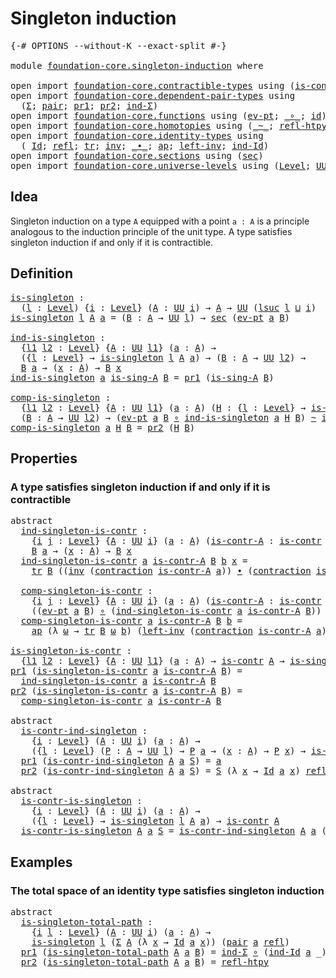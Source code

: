 # Singleton induction

<pre class="Agda"><a id="32" class="Symbol">{-#</a> <a id="36" class="Keyword">OPTIONS</a> <a id="44" class="Pragma">--without-K</a> <a id="56" class="Pragma">--exact-split</a> <a id="70" class="Symbol">#-}</a>

<a id="75" class="Keyword">module</a> <a id="82" href="foundation-core.singleton-induction.html" class="Module">foundation-core.singleton-induction</a> <a id="118" class="Keyword">where</a>

<a id="125" class="Keyword">open</a> <a id="130" class="Keyword">import</a> <a id="137" href="foundation-core.contractible-types.html" class="Module">foundation-core.contractible-types</a> <a id="172" class="Keyword">using</a> <a id="178" class="Symbol">(</a><a id="179" href="foundation-core.contractible-types.html#992" class="Function">is-contr</a><a id="187" class="Symbol">;</a> <a id="189" href="foundation-core.contractible-types.html#1427" class="Function">contraction</a><a id="200" class="Symbol">)</a>
<a id="202" class="Keyword">open</a> <a id="207" class="Keyword">import</a> <a id="214" href="foundation-core.dependent-pair-types.html" class="Module">foundation-core.dependent-pair-types</a> <a id="251" class="Keyword">using</a>
  <a id="259" class="Symbol">(</a><a id="260" href="foundation-core.dependent-pair-types.html#502" class="Record">Σ</a><a id="261" class="Symbol">;</a> <a id="263" href="foundation-core.dependent-pair-types.html#575" class="InductiveConstructor">pair</a><a id="267" class="Symbol">;</a> <a id="269" href="foundation-core.dependent-pair-types.html#592" class="Field">pr1</a><a id="272" class="Symbol">;</a> <a id="274" href="foundation-core.dependent-pair-types.html#604" class="Field">pr2</a><a id="277" class="Symbol">;</a> <a id="279" href="foundation-core.dependent-pair-types.html#687" class="Function">ind-Σ</a><a id="284" class="Symbol">)</a>
<a id="286" class="Keyword">open</a> <a id="291" class="Keyword">import</a> <a id="298" href="foundation-core.functions.html" class="Module">foundation-core.functions</a> <a id="324" class="Keyword">using</a> <a id="330" class="Symbol">(</a><a id="331" href="foundation-core.functions.html#622" class="Function">ev-pt</a><a id="336" class="Symbol">;</a> <a id="338" href="foundation-core.functions.html#407" class="Function Operator">_∘_</a><a id="341" class="Symbol">;</a> <a id="343" href="foundation-core.functions.html#309" class="Function">id</a><a id="345" class="Symbol">)</a>
<a id="347" class="Keyword">open</a> <a id="352" class="Keyword">import</a> <a id="359" href="foundation-core.homotopies.html" class="Module">foundation-core.homotopies</a> <a id="386" class="Keyword">using</a> <a id="392" class="Symbol">(</a><a id="393" href="foundation-core.homotopies.html#545" class="Function Operator">_~_</a><a id="396" class="Symbol">;</a> <a id="398" href="foundation-core.homotopies.html#710" class="Function">refl-htpy</a><a id="407" class="Symbol">)</a>
<a id="409" class="Keyword">open</a> <a id="414" class="Keyword">import</a> <a id="421" href="foundation-core.identity-types.html" class="Module">foundation-core.identity-types</a> <a id="452" class="Keyword">using</a>
  <a id="460" class="Symbol">(</a> <a id="462" href="foundation-core.identity-types.html#1754" class="Datatype">Id</a><a id="464" class="Symbol">;</a> <a id="466" href="foundation-core.identity-types.html#1807" class="InductiveConstructor">refl</a><a id="470" class="Symbol">;</a> <a id="472" href="foundation-core.identity-types.html#5747" class="Function">tr</a><a id="474" class="Symbol">;</a> <a id="476" href="foundation-core.identity-types.html#2716" class="Function">inv</a><a id="479" class="Symbol">;</a> <a id="481" href="foundation-core.identity-types.html#2412" class="Function Operator">_∙_</a><a id="484" class="Symbol">;</a> <a id="486" href="foundation-core.identity-types.html#4017" class="Function">ap</a><a id="488" class="Symbol">;</a> <a id="490" href="foundation-core.identity-types.html#3159" class="Function">left-inv</a><a id="498" class="Symbol">;</a> <a id="500" href="foundation-core.identity-types.html#2154" class="Function">ind-Id</a><a id="506" class="Symbol">)</a>
<a id="508" class="Keyword">open</a> <a id="513" class="Keyword">import</a> <a id="520" href="foundation-core.sections.html" class="Module">foundation-core.sections</a> <a id="545" class="Keyword">using</a> <a id="551" class="Symbol">(</a><a id="552" href="foundation-core.sections.html#521" class="Function">sec</a><a id="555" class="Symbol">)</a>
<a id="557" class="Keyword">open</a> <a id="562" class="Keyword">import</a> <a id="569" href="foundation-core.universe-levels.html" class="Module">foundation-core.universe-levels</a> <a id="601" class="Keyword">using</a> <a id="607" class="Symbol">(</a><a id="608" href="Agda.Primitive.html#597" class="Postulate">Level</a><a id="613" class="Symbol">;</a> <a id="615" href="foundation-core.universe-levels.html#222" class="Primitive">UU</a><a id="617" class="Symbol">;</a> <a id="619" href="Agda.Primitive.html#780" class="Primitive">lsuc</a><a id="623" class="Symbol">;</a> <a id="625" href="Agda.Primitive.html#810" class="Primitive Operator">_⊔_</a><a id="628" class="Symbol">)</a>
</pre>
## Idea

Singleton induction on a type `A` equipped with a point `a : A` is a principle analogous to the induction principle of the unit type. A type satisfies singleton induction if and only if it is contractible.

## Definition

<pre class="Agda"><a id="is-singleton"></a><a id="874" href="foundation-core.singleton-induction.html#874" class="Function">is-singleton</a> <a id="887" class="Symbol">:</a>
  <a id="891" class="Symbol">(</a><a id="892" href="foundation-core.singleton-induction.html#892" class="Bound">l</a> <a id="894" class="Symbol">:</a> <a id="896" href="Agda.Primitive.html#597" class="Postulate">Level</a><a id="901" class="Symbol">)</a> <a id="903" class="Symbol">{</a><a id="904" href="foundation-core.singleton-induction.html#904" class="Bound">i</a> <a id="906" class="Symbol">:</a> <a id="908" href="Agda.Primitive.html#597" class="Postulate">Level</a><a id="913" class="Symbol">}</a> <a id="915" class="Symbol">(</a><a id="916" href="foundation-core.singleton-induction.html#916" class="Bound">A</a> <a id="918" class="Symbol">:</a> <a id="920" href="foundation-core.universe-levels.html#222" class="Primitive">UU</a> <a id="923" href="foundation-core.singleton-induction.html#904" class="Bound">i</a><a id="924" class="Symbol">)</a> <a id="926" class="Symbol">→</a> <a id="928" href="foundation-core.singleton-induction.html#916" class="Bound">A</a> <a id="930" class="Symbol">→</a> <a id="932" href="foundation-core.universe-levels.html#222" class="Primitive">UU</a> <a id="935" class="Symbol">(</a><a id="936" href="Agda.Primitive.html#780" class="Primitive">lsuc</a> <a id="941" href="foundation-core.singleton-induction.html#892" class="Bound">l</a> <a id="943" href="Agda.Primitive.html#810" class="Primitive Operator">⊔</a> <a id="945" href="foundation-core.singleton-induction.html#904" class="Bound">i</a><a id="946" class="Symbol">)</a>
<a id="948" href="foundation-core.singleton-induction.html#874" class="Function">is-singleton</a> <a id="961" href="foundation-core.singleton-induction.html#961" class="Bound">l</a> <a id="963" href="foundation-core.singleton-induction.html#963" class="Bound">A</a> <a id="965" href="foundation-core.singleton-induction.html#965" class="Bound">a</a> <a id="967" class="Symbol">=</a> <a id="969" class="Symbol">(</a><a id="970" href="foundation-core.singleton-induction.html#970" class="Bound">B</a> <a id="972" class="Symbol">:</a> <a id="974" href="foundation-core.singleton-induction.html#963" class="Bound">A</a> <a id="976" class="Symbol">→</a> <a id="978" href="foundation-core.universe-levels.html#222" class="Primitive">UU</a> <a id="981" href="foundation-core.singleton-induction.html#961" class="Bound">l</a><a id="982" class="Symbol">)</a> <a id="984" class="Symbol">→</a> <a id="986" href="foundation-core.sections.html#521" class="Function">sec</a> <a id="990" class="Symbol">(</a><a id="991" href="foundation-core.functions.html#622" class="Function">ev-pt</a> <a id="997" href="foundation-core.singleton-induction.html#965" class="Bound">a</a> <a id="999" href="foundation-core.singleton-induction.html#970" class="Bound">B</a><a id="1000" class="Symbol">)</a>

<a id="ind-is-singleton"></a><a id="1003" href="foundation-core.singleton-induction.html#1003" class="Function">ind-is-singleton</a> <a id="1020" class="Symbol">:</a>
  <a id="1024" class="Symbol">{</a><a id="1025" href="foundation-core.singleton-induction.html#1025" class="Bound">l1</a> <a id="1028" href="foundation-core.singleton-induction.html#1028" class="Bound">l2</a> <a id="1031" class="Symbol">:</a> <a id="1033" href="Agda.Primitive.html#597" class="Postulate">Level</a><a id="1038" class="Symbol">}</a> <a id="1040" class="Symbol">{</a><a id="1041" href="foundation-core.singleton-induction.html#1041" class="Bound">A</a> <a id="1043" class="Symbol">:</a> <a id="1045" href="foundation-core.universe-levels.html#222" class="Primitive">UU</a> <a id="1048" href="foundation-core.singleton-induction.html#1025" class="Bound">l1</a><a id="1050" class="Symbol">}</a> <a id="1052" class="Symbol">(</a><a id="1053" href="foundation-core.singleton-induction.html#1053" class="Bound">a</a> <a id="1055" class="Symbol">:</a> <a id="1057" href="foundation-core.singleton-induction.html#1041" class="Bound">A</a><a id="1058" class="Symbol">)</a> <a id="1060" class="Symbol">→</a>
  <a id="1064" class="Symbol">({</a><a id="1066" href="foundation-core.singleton-induction.html#1066" class="Bound">l</a> <a id="1068" class="Symbol">:</a> <a id="1070" href="Agda.Primitive.html#597" class="Postulate">Level</a><a id="1075" class="Symbol">}</a> <a id="1077" class="Symbol">→</a> <a id="1079" href="foundation-core.singleton-induction.html#874" class="Function">is-singleton</a> <a id="1092" href="foundation-core.singleton-induction.html#1066" class="Bound">l</a> <a id="1094" href="foundation-core.singleton-induction.html#1041" class="Bound">A</a> <a id="1096" href="foundation-core.singleton-induction.html#1053" class="Bound">a</a><a id="1097" class="Symbol">)</a> <a id="1099" class="Symbol">→</a> <a id="1101" class="Symbol">(</a><a id="1102" href="foundation-core.singleton-induction.html#1102" class="Bound">B</a> <a id="1104" class="Symbol">:</a> <a id="1106" href="foundation-core.singleton-induction.html#1041" class="Bound">A</a> <a id="1108" class="Symbol">→</a> <a id="1110" href="foundation-core.universe-levels.html#222" class="Primitive">UU</a> <a id="1113" href="foundation-core.singleton-induction.html#1028" class="Bound">l2</a><a id="1115" class="Symbol">)</a> <a id="1117" class="Symbol">→</a>
  <a id="1121" href="foundation-core.singleton-induction.html#1102" class="Bound">B</a> <a id="1123" href="foundation-core.singleton-induction.html#1053" class="Bound">a</a> <a id="1125" class="Symbol">→</a> <a id="1127" class="Symbol">(</a><a id="1128" href="foundation-core.singleton-induction.html#1128" class="Bound">x</a> <a id="1130" class="Symbol">:</a> <a id="1132" href="foundation-core.singleton-induction.html#1041" class="Bound">A</a><a id="1133" class="Symbol">)</a> <a id="1135" class="Symbol">→</a> <a id="1137" href="foundation-core.singleton-induction.html#1102" class="Bound">B</a> <a id="1139" href="foundation-core.singleton-induction.html#1128" class="Bound">x</a>
<a id="1141" href="foundation-core.singleton-induction.html#1003" class="Function">ind-is-singleton</a> <a id="1158" href="foundation-core.singleton-induction.html#1158" class="Bound">a</a> <a id="1160" href="foundation-core.singleton-induction.html#1160" class="Bound">is-sing-A</a> <a id="1170" href="foundation-core.singleton-induction.html#1170" class="Bound">B</a> <a id="1172" class="Symbol">=</a> <a id="1174" href="foundation-core.dependent-pair-types.html#592" class="Field">pr1</a> <a id="1178" class="Symbol">(</a><a id="1179" href="foundation-core.singleton-induction.html#1160" class="Bound">is-sing-A</a> <a id="1189" href="foundation-core.singleton-induction.html#1170" class="Bound">B</a><a id="1190" class="Symbol">)</a>

<a id="comp-is-singleton"></a><a id="1193" href="foundation-core.singleton-induction.html#1193" class="Function">comp-is-singleton</a> <a id="1211" class="Symbol">:</a>
  <a id="1215" class="Symbol">{</a><a id="1216" href="foundation-core.singleton-induction.html#1216" class="Bound">l1</a> <a id="1219" href="foundation-core.singleton-induction.html#1219" class="Bound">l2</a> <a id="1222" class="Symbol">:</a> <a id="1224" href="Agda.Primitive.html#597" class="Postulate">Level</a><a id="1229" class="Symbol">}</a> <a id="1231" class="Symbol">{</a><a id="1232" href="foundation-core.singleton-induction.html#1232" class="Bound">A</a> <a id="1234" class="Symbol">:</a> <a id="1236" href="foundation-core.universe-levels.html#222" class="Primitive">UU</a> <a id="1239" href="foundation-core.singleton-induction.html#1216" class="Bound">l1</a><a id="1241" class="Symbol">}</a> <a id="1243" class="Symbol">(</a><a id="1244" href="foundation-core.singleton-induction.html#1244" class="Bound">a</a> <a id="1246" class="Symbol">:</a> <a id="1248" href="foundation-core.singleton-induction.html#1232" class="Bound">A</a><a id="1249" class="Symbol">)</a> <a id="1251" class="Symbol">(</a><a id="1252" href="foundation-core.singleton-induction.html#1252" class="Bound">H</a> <a id="1254" class="Symbol">:</a> <a id="1256" class="Symbol">{</a><a id="1257" href="foundation-core.singleton-induction.html#1257" class="Bound">l</a> <a id="1259" class="Symbol">:</a> <a id="1261" href="Agda.Primitive.html#597" class="Postulate">Level</a><a id="1266" class="Symbol">}</a> <a id="1268" class="Symbol">→</a> <a id="1270" href="foundation-core.singleton-induction.html#874" class="Function">is-singleton</a> <a id="1283" href="foundation-core.singleton-induction.html#1257" class="Bound">l</a> <a id="1285" href="foundation-core.singleton-induction.html#1232" class="Bound">A</a> <a id="1287" href="foundation-core.singleton-induction.html#1244" class="Bound">a</a><a id="1288" class="Symbol">)</a> <a id="1290" class="Symbol">→</a>
  <a id="1294" class="Symbol">(</a><a id="1295" href="foundation-core.singleton-induction.html#1295" class="Bound">B</a> <a id="1297" class="Symbol">:</a> <a id="1299" href="foundation-core.singleton-induction.html#1232" class="Bound">A</a> <a id="1301" class="Symbol">→</a> <a id="1303" href="foundation-core.universe-levels.html#222" class="Primitive">UU</a> <a id="1306" href="foundation-core.singleton-induction.html#1219" class="Bound">l2</a><a id="1308" class="Symbol">)</a> <a id="1310" class="Symbol">→</a> <a id="1312" class="Symbol">(</a><a id="1313" href="foundation-core.functions.html#622" class="Function">ev-pt</a> <a id="1319" href="foundation-core.singleton-induction.html#1244" class="Bound">a</a> <a id="1321" href="foundation-core.singleton-induction.html#1295" class="Bound">B</a> <a id="1323" href="foundation-core.functions.html#407" class="Function Operator">∘</a> <a id="1325" href="foundation-core.singleton-induction.html#1003" class="Function">ind-is-singleton</a> <a id="1342" href="foundation-core.singleton-induction.html#1244" class="Bound">a</a> <a id="1344" href="foundation-core.singleton-induction.html#1252" class="Bound">H</a> <a id="1346" href="foundation-core.singleton-induction.html#1295" class="Bound">B</a><a id="1347" class="Symbol">)</a> <a id="1349" href="foundation-core.homotopies.html#545" class="Function Operator">~</a> <a id="1351" href="foundation-core.functions.html#309" class="Function">id</a>
<a id="1354" href="foundation-core.singleton-induction.html#1193" class="Function">comp-is-singleton</a> <a id="1372" href="foundation-core.singleton-induction.html#1372" class="Bound">a</a> <a id="1374" href="foundation-core.singleton-induction.html#1374" class="Bound">H</a> <a id="1376" href="foundation-core.singleton-induction.html#1376" class="Bound">B</a> <a id="1378" class="Symbol">=</a> <a id="1380" href="foundation-core.dependent-pair-types.html#604" class="Field">pr2</a> <a id="1384" class="Symbol">(</a><a id="1385" href="foundation-core.singleton-induction.html#1374" class="Bound">H</a> <a id="1387" href="foundation-core.singleton-induction.html#1376" class="Bound">B</a><a id="1388" class="Symbol">)</a>
</pre>
## Properties

### A type satisfies singleton induction if and only if it is contractible

<pre class="Agda"><a id="1494" class="Keyword">abstract</a>
  <a id="ind-singleton-is-contr"></a><a id="1505" href="foundation-core.singleton-induction.html#1505" class="Function">ind-singleton-is-contr</a> <a id="1528" class="Symbol">:</a>
    <a id="1534" class="Symbol">{</a><a id="1535" href="foundation-core.singleton-induction.html#1535" class="Bound">i</a> <a id="1537" href="foundation-core.singleton-induction.html#1537" class="Bound">j</a> <a id="1539" class="Symbol">:</a> <a id="1541" href="Agda.Primitive.html#597" class="Postulate">Level</a><a id="1546" class="Symbol">}</a> <a id="1548" class="Symbol">{</a><a id="1549" href="foundation-core.singleton-induction.html#1549" class="Bound">A</a> <a id="1551" class="Symbol">:</a> <a id="1553" href="foundation-core.universe-levels.html#222" class="Primitive">UU</a> <a id="1556" href="foundation-core.singleton-induction.html#1535" class="Bound">i</a><a id="1557" class="Symbol">}</a> <a id="1559" class="Symbol">(</a><a id="1560" href="foundation-core.singleton-induction.html#1560" class="Bound">a</a> <a id="1562" class="Symbol">:</a> <a id="1564" href="foundation-core.singleton-induction.html#1549" class="Bound">A</a><a id="1565" class="Symbol">)</a> <a id="1567" class="Symbol">(</a><a id="1568" href="foundation-core.singleton-induction.html#1568" class="Bound">is-contr-A</a> <a id="1579" class="Symbol">:</a> <a id="1581" href="foundation-core.contractible-types.html#992" class="Function">is-contr</a> <a id="1590" href="foundation-core.singleton-induction.html#1549" class="Bound">A</a><a id="1591" class="Symbol">)</a> <a id="1593" class="Symbol">(</a><a id="1594" href="foundation-core.singleton-induction.html#1594" class="Bound">B</a> <a id="1596" class="Symbol">:</a> <a id="1598" href="foundation-core.singleton-induction.html#1549" class="Bound">A</a> <a id="1600" class="Symbol">→</a> <a id="1602" href="foundation-core.universe-levels.html#222" class="Primitive">UU</a> <a id="1605" href="foundation-core.singleton-induction.html#1537" class="Bound">j</a><a id="1606" class="Symbol">)</a> <a id="1608" class="Symbol">→</a>
    <a id="1614" href="foundation-core.singleton-induction.html#1594" class="Bound">B</a> <a id="1616" href="foundation-core.singleton-induction.html#1560" class="Bound">a</a> <a id="1618" class="Symbol">→</a> <a id="1620" class="Symbol">(</a><a id="1621" href="foundation-core.singleton-induction.html#1621" class="Bound">x</a> <a id="1623" class="Symbol">:</a> <a id="1625" href="foundation-core.singleton-induction.html#1549" class="Bound">A</a><a id="1626" class="Symbol">)</a> <a id="1628" class="Symbol">→</a> <a id="1630" href="foundation-core.singleton-induction.html#1594" class="Bound">B</a> <a id="1632" href="foundation-core.singleton-induction.html#1621" class="Bound">x</a>
  <a id="1636" href="foundation-core.singleton-induction.html#1505" class="Function">ind-singleton-is-contr</a> <a id="1659" href="foundation-core.singleton-induction.html#1659" class="Bound">a</a> <a id="1661" href="foundation-core.singleton-induction.html#1661" class="Bound">is-contr-A</a> <a id="1672" href="foundation-core.singleton-induction.html#1672" class="Bound">B</a> <a id="1674" href="foundation-core.singleton-induction.html#1674" class="Bound">b</a> <a id="1676" href="foundation-core.singleton-induction.html#1676" class="Bound">x</a> <a id="1678" class="Symbol">=</a>
    <a id="1684" href="foundation-core.identity-types.html#5747" class="Function">tr</a> <a id="1687" href="foundation-core.singleton-induction.html#1672" class="Bound">B</a> <a id="1689" class="Symbol">((</a><a id="1691" href="foundation-core.identity-types.html#2716" class="Function">inv</a> <a id="1695" class="Symbol">(</a><a id="1696" href="foundation-core.contractible-types.html#1427" class="Function">contraction</a> <a id="1708" href="foundation-core.singleton-induction.html#1661" class="Bound">is-contr-A</a> <a id="1719" href="foundation-core.singleton-induction.html#1659" class="Bound">a</a><a id="1720" class="Symbol">))</a> <a id="1723" href="foundation-core.identity-types.html#2412" class="Function Operator">∙</a> <a id="1725" class="Symbol">(</a><a id="1726" href="foundation-core.contractible-types.html#1427" class="Function">contraction</a> <a id="1738" href="foundation-core.singleton-induction.html#1661" class="Bound">is-contr-A</a> <a id="1749" href="foundation-core.singleton-induction.html#1676" class="Bound">x</a><a id="1750" class="Symbol">))</a> <a id="1753" href="foundation-core.singleton-induction.html#1674" class="Bound">b</a>
  
  <a id="comp-singleton-is-contr"></a><a id="1760" href="foundation-core.singleton-induction.html#1760" class="Function">comp-singleton-is-contr</a> <a id="1784" class="Symbol">:</a>
    <a id="1790" class="Symbol">{</a><a id="1791" href="foundation-core.singleton-induction.html#1791" class="Bound">i</a> <a id="1793" href="foundation-core.singleton-induction.html#1793" class="Bound">j</a> <a id="1795" class="Symbol">:</a> <a id="1797" href="Agda.Primitive.html#597" class="Postulate">Level</a><a id="1802" class="Symbol">}</a> <a id="1804" class="Symbol">{</a><a id="1805" href="foundation-core.singleton-induction.html#1805" class="Bound">A</a> <a id="1807" class="Symbol">:</a> <a id="1809" href="foundation-core.universe-levels.html#222" class="Primitive">UU</a> <a id="1812" href="foundation-core.singleton-induction.html#1791" class="Bound">i</a><a id="1813" class="Symbol">}</a> <a id="1815" class="Symbol">(</a><a id="1816" href="foundation-core.singleton-induction.html#1816" class="Bound">a</a> <a id="1818" class="Symbol">:</a> <a id="1820" href="foundation-core.singleton-induction.html#1805" class="Bound">A</a><a id="1821" class="Symbol">)</a> <a id="1823" class="Symbol">(</a><a id="1824" href="foundation-core.singleton-induction.html#1824" class="Bound">is-contr-A</a> <a id="1835" class="Symbol">:</a> <a id="1837" href="foundation-core.contractible-types.html#992" class="Function">is-contr</a> <a id="1846" href="foundation-core.singleton-induction.html#1805" class="Bound">A</a><a id="1847" class="Symbol">)</a> <a id="1849" class="Symbol">(</a><a id="1850" href="foundation-core.singleton-induction.html#1850" class="Bound">B</a> <a id="1852" class="Symbol">:</a> <a id="1854" href="foundation-core.singleton-induction.html#1805" class="Bound">A</a> <a id="1856" class="Symbol">→</a> <a id="1858" href="foundation-core.universe-levels.html#222" class="Primitive">UU</a> <a id="1861" href="foundation-core.singleton-induction.html#1793" class="Bound">j</a><a id="1862" class="Symbol">)</a> <a id="1864" class="Symbol">→</a>
    <a id="1870" class="Symbol">((</a><a id="1872" href="foundation-core.functions.html#622" class="Function">ev-pt</a> <a id="1878" href="foundation-core.singleton-induction.html#1816" class="Bound">a</a> <a id="1880" href="foundation-core.singleton-induction.html#1850" class="Bound">B</a><a id="1881" class="Symbol">)</a> <a id="1883" href="foundation-core.functions.html#407" class="Function Operator">∘</a> <a id="1885" class="Symbol">(</a><a id="1886" href="foundation-core.singleton-induction.html#1505" class="Function">ind-singleton-is-contr</a> <a id="1909" href="foundation-core.singleton-induction.html#1816" class="Bound">a</a> <a id="1911" href="foundation-core.singleton-induction.html#1824" class="Bound">is-contr-A</a> <a id="1922" href="foundation-core.singleton-induction.html#1850" class="Bound">B</a><a id="1923" class="Symbol">))</a> <a id="1926" href="foundation-core.homotopies.html#545" class="Function Operator">~</a> <a id="1928" href="foundation-core.functions.html#309" class="Function">id</a>
  <a id="1933" href="foundation-core.singleton-induction.html#1760" class="Function">comp-singleton-is-contr</a> <a id="1957" href="foundation-core.singleton-induction.html#1957" class="Bound">a</a> <a id="1959" href="foundation-core.singleton-induction.html#1959" class="Bound">is-contr-A</a> <a id="1970" href="foundation-core.singleton-induction.html#1970" class="Bound">B</a> <a id="1972" href="foundation-core.singleton-induction.html#1972" class="Bound">b</a> <a id="1974" class="Symbol">=</a>
    <a id="1980" href="foundation-core.identity-types.html#4017" class="Function">ap</a> <a id="1983" class="Symbol">(λ</a> <a id="1986" href="foundation-core.singleton-induction.html#1986" class="Bound">ω</a> <a id="1988" class="Symbol">→</a> <a id="1990" href="foundation-core.identity-types.html#5747" class="Function">tr</a> <a id="1993" href="foundation-core.singleton-induction.html#1970" class="Bound">B</a> <a id="1995" href="foundation-core.singleton-induction.html#1986" class="Bound">ω</a> <a id="1997" href="foundation-core.singleton-induction.html#1972" class="Bound">b</a><a id="1998" class="Symbol">)</a> <a id="2000" class="Symbol">(</a><a id="2001" href="foundation-core.identity-types.html#3159" class="Function">left-inv</a> <a id="2010" class="Symbol">(</a><a id="2011" href="foundation-core.contractible-types.html#1427" class="Function">contraction</a> <a id="2023" href="foundation-core.singleton-induction.html#1959" class="Bound">is-contr-A</a> <a id="2034" href="foundation-core.singleton-induction.html#1957" class="Bound">a</a><a id="2035" class="Symbol">))</a>

<a id="is-singleton-is-contr"></a><a id="2039" href="foundation-core.singleton-induction.html#2039" class="Function">is-singleton-is-contr</a> <a id="2061" class="Symbol">:</a>
  <a id="2065" class="Symbol">{</a><a id="2066" href="foundation-core.singleton-induction.html#2066" class="Bound">l1</a> <a id="2069" href="foundation-core.singleton-induction.html#2069" class="Bound">l2</a> <a id="2072" class="Symbol">:</a> <a id="2074" href="Agda.Primitive.html#597" class="Postulate">Level</a><a id="2079" class="Symbol">}</a> <a id="2081" class="Symbol">{</a><a id="2082" href="foundation-core.singleton-induction.html#2082" class="Bound">A</a> <a id="2084" class="Symbol">:</a> <a id="2086" href="foundation-core.universe-levels.html#222" class="Primitive">UU</a> <a id="2089" href="foundation-core.singleton-induction.html#2066" class="Bound">l1</a><a id="2091" class="Symbol">}</a> <a id="2093" class="Symbol">(</a><a id="2094" href="foundation-core.singleton-induction.html#2094" class="Bound">a</a> <a id="2096" class="Symbol">:</a> <a id="2098" href="foundation-core.singleton-induction.html#2082" class="Bound">A</a><a id="2099" class="Symbol">)</a> <a id="2101" class="Symbol">→</a> <a id="2103" href="foundation-core.contractible-types.html#992" class="Function">is-contr</a> <a id="2112" href="foundation-core.singleton-induction.html#2082" class="Bound">A</a> <a id="2114" class="Symbol">→</a> <a id="2116" href="foundation-core.singleton-induction.html#874" class="Function">is-singleton</a> <a id="2129" href="foundation-core.singleton-induction.html#2069" class="Bound">l2</a> <a id="2132" href="foundation-core.singleton-induction.html#2082" class="Bound">A</a> <a id="2134" href="foundation-core.singleton-induction.html#2094" class="Bound">a</a>
<a id="2136" href="foundation-core.dependent-pair-types.html#592" class="Field">pr1</a> <a id="2140" class="Symbol">(</a><a id="2141" href="foundation-core.singleton-induction.html#2039" class="Function">is-singleton-is-contr</a> <a id="2163" href="foundation-core.singleton-induction.html#2163" class="Bound">a</a> <a id="2165" href="foundation-core.singleton-induction.html#2165" class="Bound">is-contr-A</a> <a id="2176" href="foundation-core.singleton-induction.html#2176" class="Bound">B</a><a id="2177" class="Symbol">)</a> <a id="2179" class="Symbol">=</a>
  <a id="2183" href="foundation-core.singleton-induction.html#1505" class="Function">ind-singleton-is-contr</a> <a id="2206" href="foundation-core.singleton-induction.html#2163" class="Bound">a</a> <a id="2208" href="foundation-core.singleton-induction.html#2165" class="Bound">is-contr-A</a> <a id="2219" href="foundation-core.singleton-induction.html#2176" class="Bound">B</a>
<a id="2221" href="foundation-core.dependent-pair-types.html#604" class="Field">pr2</a> <a id="2225" class="Symbol">(</a><a id="2226" href="foundation-core.singleton-induction.html#2039" class="Function">is-singleton-is-contr</a> <a id="2248" href="foundation-core.singleton-induction.html#2248" class="Bound">a</a> <a id="2250" href="foundation-core.singleton-induction.html#2250" class="Bound">is-contr-A</a> <a id="2261" href="foundation-core.singleton-induction.html#2261" class="Bound">B</a><a id="2262" class="Symbol">)</a> <a id="2264" class="Symbol">=</a>
  <a id="2268" href="foundation-core.singleton-induction.html#1760" class="Function">comp-singleton-is-contr</a> <a id="2292" href="foundation-core.singleton-induction.html#2248" class="Bound">a</a> <a id="2294" href="foundation-core.singleton-induction.html#2250" class="Bound">is-contr-A</a> <a id="2305" href="foundation-core.singleton-induction.html#2261" class="Bound">B</a>

<a id="2308" class="Keyword">abstract</a>
  <a id="is-contr-ind-singleton"></a><a id="2319" href="foundation-core.singleton-induction.html#2319" class="Function">is-contr-ind-singleton</a> <a id="2342" class="Symbol">:</a>
    <a id="2348" class="Symbol">{</a><a id="2349" href="foundation-core.singleton-induction.html#2349" class="Bound">i</a> <a id="2351" class="Symbol">:</a> <a id="2353" href="Agda.Primitive.html#597" class="Postulate">Level</a><a id="2358" class="Symbol">}</a> <a id="2360" class="Symbol">(</a><a id="2361" href="foundation-core.singleton-induction.html#2361" class="Bound">A</a> <a id="2363" class="Symbol">:</a> <a id="2365" href="foundation-core.universe-levels.html#222" class="Primitive">UU</a> <a id="2368" href="foundation-core.singleton-induction.html#2349" class="Bound">i</a><a id="2369" class="Symbol">)</a> <a id="2371" class="Symbol">(</a><a id="2372" href="foundation-core.singleton-induction.html#2372" class="Bound">a</a> <a id="2374" class="Symbol">:</a> <a id="2376" href="foundation-core.singleton-induction.html#2361" class="Bound">A</a><a id="2377" class="Symbol">)</a> <a id="2379" class="Symbol">→</a>
    <a id="2385" class="Symbol">({</a><a id="2387" href="foundation-core.singleton-induction.html#2387" class="Bound">l</a> <a id="2389" class="Symbol">:</a> <a id="2391" href="Agda.Primitive.html#597" class="Postulate">Level</a><a id="2396" class="Symbol">}</a> <a id="2398" class="Symbol">(</a><a id="2399" href="foundation-core.singleton-induction.html#2399" class="Bound">P</a> <a id="2401" class="Symbol">:</a> <a id="2403" href="foundation-core.singleton-induction.html#2361" class="Bound">A</a> <a id="2405" class="Symbol">→</a> <a id="2407" href="foundation-core.universe-levels.html#222" class="Primitive">UU</a> <a id="2410" href="foundation-core.singleton-induction.html#2387" class="Bound">l</a><a id="2411" class="Symbol">)</a> <a id="2413" class="Symbol">→</a> <a id="2415" href="foundation-core.singleton-induction.html#2399" class="Bound">P</a> <a id="2417" href="foundation-core.singleton-induction.html#2372" class="Bound">a</a> <a id="2419" class="Symbol">→</a> <a id="2421" class="Symbol">(</a><a id="2422" href="foundation-core.singleton-induction.html#2422" class="Bound">x</a> <a id="2424" class="Symbol">:</a> <a id="2426" href="foundation-core.singleton-induction.html#2361" class="Bound">A</a><a id="2427" class="Symbol">)</a> <a id="2429" class="Symbol">→</a> <a id="2431" href="foundation-core.singleton-induction.html#2399" class="Bound">P</a> <a id="2433" href="foundation-core.singleton-induction.html#2422" class="Bound">x</a><a id="2434" class="Symbol">)</a> <a id="2436" class="Symbol">→</a> <a id="2438" href="foundation-core.contractible-types.html#992" class="Function">is-contr</a> <a id="2447" href="foundation-core.singleton-induction.html#2361" class="Bound">A</a>
  <a id="2451" href="foundation-core.dependent-pair-types.html#592" class="Field">pr1</a> <a id="2455" class="Symbol">(</a><a id="2456" href="foundation-core.singleton-induction.html#2319" class="Function">is-contr-ind-singleton</a> <a id="2479" href="foundation-core.singleton-induction.html#2479" class="Bound">A</a> <a id="2481" href="foundation-core.singleton-induction.html#2481" class="Bound">a</a> <a id="2483" href="foundation-core.singleton-induction.html#2483" class="Bound">S</a><a id="2484" class="Symbol">)</a> <a id="2486" class="Symbol">=</a> <a id="2488" href="foundation-core.singleton-induction.html#2481" class="Bound">a</a>
  <a id="2492" href="foundation-core.dependent-pair-types.html#604" class="Field">pr2</a> <a id="2496" class="Symbol">(</a><a id="2497" href="foundation-core.singleton-induction.html#2319" class="Function">is-contr-ind-singleton</a> <a id="2520" href="foundation-core.singleton-induction.html#2520" class="Bound">A</a> <a id="2522" href="foundation-core.singleton-induction.html#2522" class="Bound">a</a> <a id="2524" href="foundation-core.singleton-induction.html#2524" class="Bound">S</a><a id="2525" class="Symbol">)</a> <a id="2527" class="Symbol">=</a> <a id="2529" href="foundation-core.singleton-induction.html#2524" class="Bound">S</a> <a id="2531" class="Symbol">(λ</a> <a id="2534" href="foundation-core.singleton-induction.html#2534" class="Bound">x</a> <a id="2536" class="Symbol">→</a> <a id="2538" href="foundation-core.identity-types.html#1754" class="Datatype">Id</a> <a id="2541" href="foundation-core.singleton-induction.html#2522" class="Bound">a</a> <a id="2543" href="foundation-core.singleton-induction.html#2534" class="Bound">x</a><a id="2544" class="Symbol">)</a> <a id="2546" href="foundation-core.identity-types.html#1807" class="InductiveConstructor">refl</a>

<a id="2552" class="Keyword">abstract</a>
  <a id="is-contr-is-singleton"></a><a id="2563" href="foundation-core.singleton-induction.html#2563" class="Function">is-contr-is-singleton</a> <a id="2585" class="Symbol">:</a>
    <a id="2591" class="Symbol">{</a><a id="2592" href="foundation-core.singleton-induction.html#2592" class="Bound">i</a> <a id="2594" class="Symbol">:</a> <a id="2596" href="Agda.Primitive.html#597" class="Postulate">Level</a><a id="2601" class="Symbol">}</a> <a id="2603" class="Symbol">(</a><a id="2604" href="foundation-core.singleton-induction.html#2604" class="Bound">A</a> <a id="2606" class="Symbol">:</a> <a id="2608" href="foundation-core.universe-levels.html#222" class="Primitive">UU</a> <a id="2611" href="foundation-core.singleton-induction.html#2592" class="Bound">i</a><a id="2612" class="Symbol">)</a> <a id="2614" class="Symbol">(</a><a id="2615" href="foundation-core.singleton-induction.html#2615" class="Bound">a</a> <a id="2617" class="Symbol">:</a> <a id="2619" href="foundation-core.singleton-induction.html#2604" class="Bound">A</a><a id="2620" class="Symbol">)</a> <a id="2622" class="Symbol">→</a>
    <a id="2628" class="Symbol">({</a><a id="2630" href="foundation-core.singleton-induction.html#2630" class="Bound">l</a> <a id="2632" class="Symbol">:</a> <a id="2634" href="Agda.Primitive.html#597" class="Postulate">Level</a><a id="2639" class="Symbol">}</a> <a id="2641" class="Symbol">→</a> <a id="2643" href="foundation-core.singleton-induction.html#874" class="Function">is-singleton</a> <a id="2656" href="foundation-core.singleton-induction.html#2630" class="Bound">l</a> <a id="2658" href="foundation-core.singleton-induction.html#2604" class="Bound">A</a> <a id="2660" href="foundation-core.singleton-induction.html#2615" class="Bound">a</a><a id="2661" class="Symbol">)</a> <a id="2663" class="Symbol">→</a> <a id="2665" href="foundation-core.contractible-types.html#992" class="Function">is-contr</a> <a id="2674" href="foundation-core.singleton-induction.html#2604" class="Bound">A</a>
  <a id="2678" href="foundation-core.singleton-induction.html#2563" class="Function">is-contr-is-singleton</a> <a id="2700" href="foundation-core.singleton-induction.html#2700" class="Bound">A</a> <a id="2702" href="foundation-core.singleton-induction.html#2702" class="Bound">a</a> <a id="2704" href="foundation-core.singleton-induction.html#2704" class="Bound">S</a> <a id="2706" class="Symbol">=</a> <a id="2708" href="foundation-core.singleton-induction.html#2319" class="Function">is-contr-ind-singleton</a> <a id="2731" href="foundation-core.singleton-induction.html#2700" class="Bound">A</a> <a id="2733" href="foundation-core.singleton-induction.html#2702" class="Bound">a</a> <a id="2735" class="Symbol">(λ</a> <a id="2738" href="foundation-core.singleton-induction.html#2738" class="Bound">P</a> <a id="2740" class="Symbol">→</a> <a id="2742" href="foundation-core.dependent-pair-types.html#592" class="Field">pr1</a> <a id="2746" class="Symbol">(</a><a id="2747" href="foundation-core.singleton-induction.html#2704" class="Bound">S</a> <a id="2749" href="foundation-core.singleton-induction.html#2738" class="Bound">P</a><a id="2750" class="Symbol">))</a>
</pre>
## Examples

### The total space of an identity type satisfies singleton induction

<pre class="Agda"><a id="2850" class="Keyword">abstract</a>
  <a id="is-singleton-total-path"></a><a id="2861" href="foundation-core.singleton-induction.html#2861" class="Function">is-singleton-total-path</a> <a id="2885" class="Symbol">:</a>
    <a id="2891" class="Symbol">{</a><a id="2892" href="foundation-core.singleton-induction.html#2892" class="Bound">i</a> <a id="2894" href="foundation-core.singleton-induction.html#2894" class="Bound">l</a> <a id="2896" class="Symbol">:</a> <a id="2898" href="Agda.Primitive.html#597" class="Postulate">Level</a><a id="2903" class="Symbol">}</a> <a id="2905" class="Symbol">(</a><a id="2906" href="foundation-core.singleton-induction.html#2906" class="Bound">A</a> <a id="2908" class="Symbol">:</a> <a id="2910" href="foundation-core.universe-levels.html#222" class="Primitive">UU</a> <a id="2913" href="foundation-core.singleton-induction.html#2892" class="Bound">i</a><a id="2914" class="Symbol">)</a> <a id="2916" class="Symbol">(</a><a id="2917" href="foundation-core.singleton-induction.html#2917" class="Bound">a</a> <a id="2919" class="Symbol">:</a> <a id="2921" href="foundation-core.singleton-induction.html#2906" class="Bound">A</a><a id="2922" class="Symbol">)</a> <a id="2924" class="Symbol">→</a>
    <a id="2930" href="foundation-core.singleton-induction.html#874" class="Function">is-singleton</a> <a id="2943" href="foundation-core.singleton-induction.html#2894" class="Bound">l</a> <a id="2945" class="Symbol">(</a><a id="2946" href="foundation-core.dependent-pair-types.html#502" class="Record">Σ</a> <a id="2948" href="foundation-core.singleton-induction.html#2906" class="Bound">A</a> <a id="2950" class="Symbol">(λ</a> <a id="2953" href="foundation-core.singleton-induction.html#2953" class="Bound">x</a> <a id="2955" class="Symbol">→</a> <a id="2957" href="foundation-core.identity-types.html#1754" class="Datatype">Id</a> <a id="2960" href="foundation-core.singleton-induction.html#2917" class="Bound">a</a> <a id="2962" href="foundation-core.singleton-induction.html#2953" class="Bound">x</a><a id="2963" class="Symbol">))</a> <a id="2966" class="Symbol">(</a><a id="2967" href="foundation-core.dependent-pair-types.html#575" class="InductiveConstructor">pair</a> <a id="2972" href="foundation-core.singleton-induction.html#2917" class="Bound">a</a> <a id="2974" href="foundation-core.identity-types.html#1807" class="InductiveConstructor">refl</a><a id="2978" class="Symbol">)</a>
  <a id="2982" href="foundation-core.dependent-pair-types.html#592" class="Field">pr1</a> <a id="2986" class="Symbol">(</a><a id="2987" href="foundation-core.singleton-induction.html#2861" class="Function">is-singleton-total-path</a> <a id="3011" href="foundation-core.singleton-induction.html#3011" class="Bound">A</a> <a id="3013" href="foundation-core.singleton-induction.html#3013" class="Bound">a</a> <a id="3015" href="foundation-core.singleton-induction.html#3015" class="Bound">B</a><a id="3016" class="Symbol">)</a> <a id="3018" class="Symbol">=</a> <a id="3020" href="foundation-core.dependent-pair-types.html#687" class="Function">ind-Σ</a> <a id="3026" href="foundation-core.functions.html#407" class="Function Operator">∘</a> <a id="3028" class="Symbol">(</a><a id="3029" href="foundation-core.identity-types.html#2154" class="Function">ind-Id</a> <a id="3036" href="foundation-core.singleton-induction.html#3013" class="Bound">a</a> <a id="3038" class="Symbol">_)</a>
  <a id="3043" href="foundation-core.dependent-pair-types.html#604" class="Field">pr2</a> <a id="3047" class="Symbol">(</a><a id="3048" href="foundation-core.singleton-induction.html#2861" class="Function">is-singleton-total-path</a> <a id="3072" href="foundation-core.singleton-induction.html#3072" class="Bound">A</a> <a id="3074" href="foundation-core.singleton-induction.html#3074" class="Bound">a</a> <a id="3076" href="foundation-core.singleton-induction.html#3076" class="Bound">B</a><a id="3077" class="Symbol">)</a> <a id="3079" class="Symbol">=</a> <a id="3081" href="foundation-core.homotopies.html#710" class="Function">refl-htpy</a>
</pre>